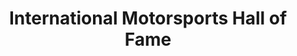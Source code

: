 ---
layout: repo
title: "International Motorsports Hall of Fame"
id: 10988
permalink: repos/10988/
---